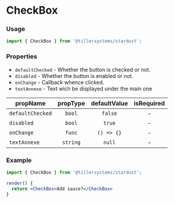 # CheckBox

### Usage

```jsx
import { CheckBox } from '@tillersystems/stardust';
```

<!-- STORY -->

### Properties

- `defaultChecked` - Whether the button is checked or not.
- `disabled` - Whether the button is enabled or not.
- `onChange` - Callback whence clicked.
- `textAnnexe` - Text wich be displayed under the main one

| propName         | propType | defaultValue | isRequired |
| ---------------- | :------: | :----------: | :--------: |
| `defaultChecked` |  `bool`  |   `false`    |     -      |
| `disabled`       |  `bool`  |    `true`    |     -      |
| `onChange`       |  `func`  |  `() => {}`  |     -      |
| `textAnnexe`     | `string` |    `null`    |     -      |

### Example

```jsx
import { CheckBox } from '@tillersystems/stardust';

render() {
  return <CheckBox>Add sauce?</CheckBox>
}
```
